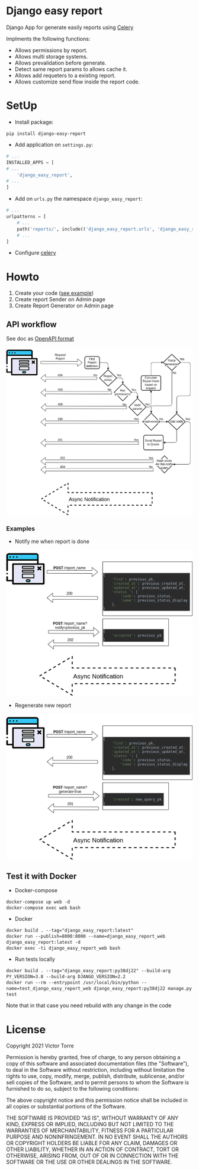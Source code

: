 # Django easy report
Django App for generate easily reports using [Celery](https://docs.celeryproject.org/en/stable/index.html)

Implments the following functions:
* Allows permissions by report.
* Allows multi storage systems.
* Allows prevalidation before generate.
* Detect same report params to allows cache it.
* Allows add requeters to a existing report.
* Allows customize send flow inside the report code.

# SetUp
* Install package:
```shell
pip install django-easy-report
```
* Add application on `settings.py`:
```python
# ...
INSTALLED_APPS = [
# ...
    'django_easy_report',
# ...
]
```
* Add on `urls.py` the namespace `django_easy_report`:
```python
# ...
urlpatterns = [
    # ...
    path('reports/', include(('django_easy_report.urls', 'django_easy_report'), namespace='django_easy_report')),
    # ...
]
```
* Configure [celery](https://docs.celeryproject.org/en/stable/django/first-steps-with-django.html)

# Howto
1. Create your code ([see example](./django_easy_report/tests/test_example.py))
2. Create report Sender on Admin page
3. Create Report Generator on Admin page

## API workflow
See doc as [OpenAPI format](./openapi.yml)

![work flow](https://raw.githubusercontent.com/ehooo/django_easy_report/main/doc/Django_easy_report-Generic%20flow.png)

### Examples
* Notify me when report is done

![notify me when report is done](https://raw.githubusercontent.com/ehooo/django_easy_report/main/doc/Django_easy_report-Notify%20example.png)
* Regenerate new report

![generate new report](https://raw.githubusercontent.com/ehooo/django_easy_report/main/doc/Django_easy_report-Regenerate%20report%20example.png)

## Test it with Docker
* Docker-compose
```shell
docker-compose up web -d
docker-compose exec web bash
```
* Docker
```shell
docker build . --tag="django_easy_report:latest"
docker run --publish=8000:8000 --name=django_easy_report_web django_easy_report:latest -d
docker exec -ti django_easy_report_web bash
```

* Run tests locally
```shell
docker build . --tag="django_easy_report:py38dj22" --build-arg PY_VERSION=3.8 --build-arg DJANGO_VERSION=2.2
docker run --rm --entrypoint /usr/local/bin/python --name=test_django_easy_report_web django_easy_report:py38dj22 manage.py test
```
Note that in that case you need rebuild with any change in the code


# License
Copyright 2021 Victor Torre

Permission is hereby granted, free of charge, to any person obtaining a copy of this software and associated documentation files (the "Software"), to deal in the Software without restriction, including without limitation the rights to use, copy, modify, merge, publish, distribute, sublicense, and/or sell copies of the Software, and to permit persons to whom the Software is furnished to do so, subject to the following conditions:

The above copyright notice and this permission notice shall be included in all copies or substantial portions of the Software.

THE SOFTWARE IS PROVIDED "AS IS", WITHOUT WARRANTY OF ANY KIND, EXPRESS OR IMPLIED, INCLUDING BUT NOT LIMITED TO THE WARRANTIES OF MERCHANTABILITY, FITNESS FOR A PARTICULAR PURPOSE AND NONINFRINGEMENT. IN NO EVENT SHALL THE AUTHORS OR COPYRIGHT HOLDERS BE LIABLE FOR ANY CLAIM, DAMAGES OR OTHER LIABILITY, WHETHER IN AN ACTION OF CONTRACT, TORT OR OTHERWISE, ARISING FROM, OUT OF OR IN CONNECTION WITH THE SOFTWARE OR THE USE OR OTHER DEALINGS IN THE SOFTWARE.
